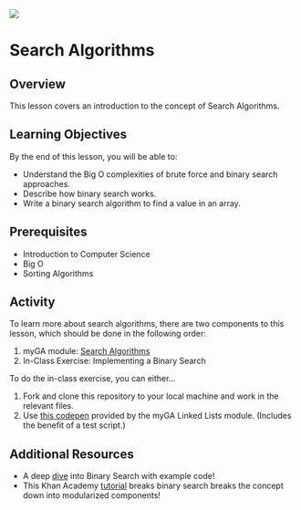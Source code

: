 ![](https://ga-dash.s3.amazonaws.com/production/assets/logo-9f88ae6c9c3871690e33280fcf557f33.png) 

# Search Algorithms

## Overview

This lesson covers an introduction to the concept of Search Algorithms. 

## Learning Objectives

By the end of this lesson, you will be able to:

-   Understand the Big O complexities of brute force and binary search approaches.
-   Describe how binary search works.
-   Write a binary search algorithm to find a value in an array.

## Prerequisites

-   Introduction to Computer Science
-   Big O
-   Sorting Algorithms

## Activity

To learn more about search algorithms, there are two components to this lesson, which should be done in the following order:

1. myGA module: [Search Algorithms](https://my.generalassemb.ly/activities/633)
1. In-Class Exercise: Implementing a Binary Search

To do the in-class exercise, you can either...

1. Fork and clone this repository to your local machine and work in the relevant files.
2. Use [this codepen](https://codepen.io/GAmarketing/pen/aMbWQj?editors=0010#0) provided by the myGA Linked Lists module. (Includes the benefit of a test script.)

## Additional Resources

-   A deep [dive](https://medium.com/@jeffrey.allen.lewis/javascript-algorithms-explained-binary-search-25064b896470) into Binary Search with example code! 
- This Khan Academy [tutorial](https://www.khanacademy.org/computing/computer-science/algorithms/binary-search/a/binary-search) breaks binary search breaks the concept down into modularized components! 
